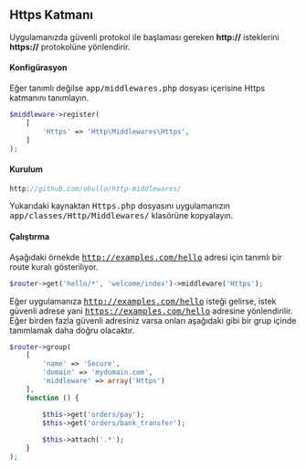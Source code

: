 
## Https Katmanı

Uygulamanızda güvenli protokol ile başlaması gereken <b>http://</b> isteklerini <b>https://</b> protokolüne yönlendirir.

#### Konfigürasyon

Eğer tanımlı değilse <kbd>app/middlewares.php</kbd> dosyası içerisine Https katmanını tanımlayın.

```php
$middleware->register(
    [
        'Https' => 'Http\Middlewares\Https',
    ]
);
```

#### Kurulum

```php
http://github.com/obullo/http-middlewares/
```

Yukarıdaki kaynaktan <kbd>Https.php</kbd> dosyasını uygulamanızın <kbd>app/classes/Http/Middlewares/</kbd> klasörüne kopyalayın.

#### Çalıştırma

Aşağıdaki örnekde <kbd>http://examples.com/hello</kbd> adresi için tanımlı bir route kuralı gösteriliyor.

```php
$router->get('hello/*', 'welcome/index')->middleware('Https');
```

Eğer uygulamanıza <kbd>http://examples.com/hello</kbd> isteği gelirse, istek güvenli adrese yani <kbd>https://examples.com/hello</kbd> adresine yönlendirilir. Eğer birden fazla güvenli adresiniz varsa onları aşağıdaki gibi bir grup içinde tanımlamak daha doğru olacaktır.

```php
$router->group(
    [
    	'name' => 'Secure',
    	'domain' => 'mydomain.com',
    	'middleware' => array('Https')
    ],
    function () {

        $this->get('orders/pay');
        $this->get('orders/bank_transfer');
        
        $this->attach('.*');
    }
);
```